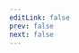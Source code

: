 ```yaml
---
editLink: false
prev: false
next: false
---
```


<script setup>
import { ref, onMounted } from "vue";
import { useData } from 'vitepress'
import repositories from '../../../meta/repositories.yaml'

import ModuleItem from '../../components/repository/ModuleItem.vue'
import RepoHeader from '../../components/repository/RepoHeader.vue'

const { params } = useData()

const name = params.value.name
const url = params.value.url
const repository = repositories.find((repo) => repo.url === url)

const data = ref(null);

onMounted(async () => {
  const response = await fetch(
    `${repository.url}json/modules.json`
  );
  data.value = await response.json();
});

const openUrl = (url) => {
  window.open(url);
};
</script>

<div v-if="data">
    <RepoHeader :repo="data" :internalRepo="repository" />
    <div :class="$style.items" v-for="module in data.modules">
        <div :class="$style.item">
            <ModuleItem :module="module" :params="$params" />
        </div>
    </div>
</div>


<style scoped>
a {
    color: inherit !important;
    text-decoration: none !important;
}
</style>

<style module>
.item {
    padding: 8px;
    width: 100%;
}

.items {
    display: flex;
    flex-wrap: wrap;
    margin: -8px;
}
</style>
